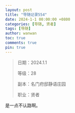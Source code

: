 ```yaml
---
layout: post
title: "导随记录554"
date: 2024-1-1 00:00:00 +0800
categories: [导随, 贤者]
tags: [导随]
author: wanwan
toc: true
comments: true
pin: true
---
```

> 日期：2024.1.1
>
> 等级：28
>
> 副本：名门府邸静语庄园
>
> 职业：贤者

是一点不认路啊。
